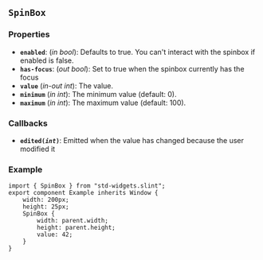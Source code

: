 ## `SpinBox`

### Properties

-   **`enabled`**: (_in_ _bool_): Defaults to true. You can't interact with the spinbox if enabled is false.
-   **`has-focus`**: (_out_ _bool_): Set to true when the spinbox currently has the focus
-   **`value`** (_in-out_ _int_): The value.
-   **`minimum`** (_in_ _int_): The minimum value (default: 0).
-   **`maximum`** (_in_ _int_): The maximum value (default: 100).

### Callbacks

- **`edited(`_`int`_`)`**: Emitted when the value has changed because the user modified it

### Example

```slint
import { SpinBox } from "std-widgets.slint";
export component Example inherits Window {
    width: 200px;
    height: 25px;
    SpinBox {
        width: parent.width;
        height: parent.height;
        value: 42;
    }
}
```
